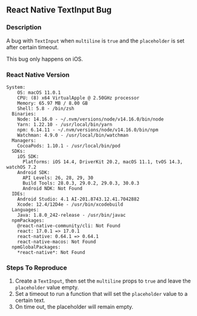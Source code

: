 ## React Native TextInput Bug

### Description

A bug with `TextInput` when `multiline` is `true` and the `placeholder` is set after certain timeout.

This bug only happens on iOS.

### React Native Version

```
System:
    OS: macOS 11.0.1
    CPU: (8) x64 VirtualApple @ 2.50GHz processor
    Memory: 65.97 MB / 8.00 GB
    Shell: 5.8 - /bin/zsh
  Binaries:
    Node: 14.16.0 - ~/.nvm/versions/node/v14.16.0/bin/node
    Yarn: 1.22.10 - /usr/local/bin/yarn
    npm: 6.14.11 - ~/.nvm/versions/node/v14.16.0/bin/npm
    Watchman: 4.9.0 - /usr/local/bin/watchman
  Managers:
    CocoaPods: 1.10.1 - /usr/local/bin/pod
  SDKs:
    iOS SDK:
      Platforms: iOS 14.4, DriverKit 20.2, macOS 11.1, tvOS 14.3, watchOS 7.2
    Android SDK:
      API Levels: 26, 28, 29, 30
      Build Tools: 28.0.3, 29.0.2, 29.0.3, 30.0.3
      Android NDK: Not Found
  IDEs:
    Android Studio: 4.1 AI-201.8743.12.41.7042882
    Xcode: 12.4/12D4e - /usr/bin/xcodebuild
  Languages:
    Java: 1.8.0_242-release - /usr/bin/javac
  npmPackages:
    @react-native-community/cli: Not Found
    react: 17.0.1 => 17.0.1
    react-native: 0.64.1 => 0.64.1
    react-native-macos: Not Found
  npmGlobalPackages:
    *react-native*: Not Found
```

### Steps To Reproduce

1. Create a `TextInput`, then set the `multiline` props to `true` and leave the `placeholder` value empty.
2. Set a timeout to run a function that will set the `placeholder` value to a certain text.
3. On time out, the placeholder will remain empty.
